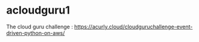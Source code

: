 # acloudguru1
The cloud guru challenge : https://acurly.cloud/cloudguruchallenge-event-driven-python-on-aws/
